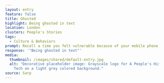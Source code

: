 ```yaml
---
layout: entry
feature: false
title: Ghosted
highlight: Being ghosted in text
location: London
clusters: People's Stories
tags:
  - Culture & Behaviors
prompt: Recall a time you felt vulnerable because of your mobile phone.
response: '"Being ghosted in text"'
media:
  thumbnail: /images/shared/default-entry.jpg
  alt: "Decorative placeholder image: Grayscale logo for A People's History of
    Tech on a light grey colored background."
source: Sarp
---
```

